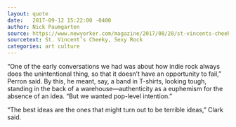 ```yaml
---
layout: quote
date:   2017-09-12 15:22:00 -0400
author: Nick Paumgarten
source: https://www.newyorker.com/magazine/2017/08/28/st-vincents-cheeky-sexy-rock
sourcetext: St. Vincent’s Cheeky, Sexy Rock
categories: art culture
---
```


“One of the early conversations we had was about how indie rock always does the unintentional thing, so that it doesn’t have an opportunity to fail,” Perron said. By this, he meant, say, a band in T-shirts, looking tough, standing in the back of a warehouse—authenticity as a euphemism for the absence of an idea. “But we wanted pop-level intention.”

“The best ideas are the ones that might turn out to be terrible ideas,” Clark said.
